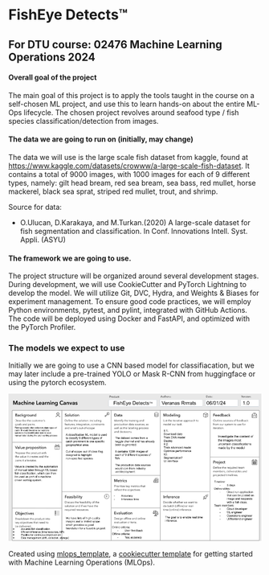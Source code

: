 # FishEye Detects™

## For DTU course: 02476 Machine Learning Operations 2024
#### Overall goal of the project
The main goal of this project is to apply the tools taught in the course on a self-chosen ML project, and use this to learn hands-on about the entire ML-Ops lifecycle. The chosen project revolves around seafood type / fish species classification/detection from images.


#### The data we are going to run on (initially, may change)
The data we will use is the large scale fish dataset from kaggle, found at https://www.kaggle.com/datasets/crowww/a-large-scale-fish-dataset. It contains a total of 9000 images, with 1000 images for each of 9 different types, namely:  gilt head bream, red sea bream, sea bass, red mullet, horse mackerel, black sea sprat, striped red mullet, trout, and shrimp.

Source for data:
* O.Ulucan, D.Karakaya, and M.Turkan.(2020) A large-scale dataset for fish segmentation and classification.
In Conf. Innovations Intell. Syst. Appli. (ASYU)

#### The framework we are going to use.
The project structure will be organized around several development stages. During development, we will use CookieCutter and PyTorch Lightning to develop the model. We will utilize Git, DVC, Hydra, and Weights & Biases for experiment management. To ensure good code practices, we will employ Python environments, pytest, and pylint, integrated with GitHub Actions. The code will be deployed using Docker and FastAPI, and optimized with the PyTorch Profiler.

### The models we expect to use
Initially we are going to use a CNN based model for classifiacation, but we may later include a pre-trained YOLO or Mask R-CNN from huggingface or using the pytorch ecosystem.

![ML Canvas](<reports/figures/ML Canvas.png>)

Created using [mlops_template](https://github.com/SkafteNicki/mlops_template),
a [cookiecutter template](https://github.com/cookiecutter/cookiecutter) for getting
started with Machine Learning Operations (MLOps).
